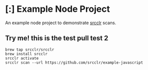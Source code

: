 # [:] Example Node Project

An example node project to demonstrate [srcclr](https://www.srcclr.com) scans.

## Try me! this is the test pull test 2

```
brew tap srcclr/srcclr
brew install srcclr
srcclr activate
srcclr scan --url https://github.com/srcclr/example-javascript
```

